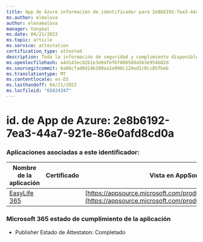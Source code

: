 ```yaml
---
title: App de Azure información de identificador para 2e8b6192-7ea3-44a7-921e-86e0afd8cd0a
ms.author: elmalova
author: elenamalova
manager: tonybal
ms.date: 04/21/2022
ms.topic: article
ms.service: attestation
certification_type: attested
description: Toda la información de seguridad y cumplimiento disponible para 2e8b6192-7ea3-44a7-921e-86e0afd8cd0a.
ms.openlocfilehash: a4d143ec82b1e3e04fef6f0065dda5b3e954b82d
ms.sourcegitcommit: 6a86cfad0d14b309aa1e990c124ed1c0cc85fbeb
ms.translationtype: MT
ms.contentlocale: es-ES
ms.lasthandoff: 04/21/2022
ms.locfileid: "65024347"
---
```

# <a name="azure-app-id-2e8b6192-7ea3-44a7-921e-86e0afd8cd0a"></a>id. de App de Azure: 2e8b6192-7ea3-44a7-921e-86e0afd8cd0a


### <a name="apps-associated-with-this-id"></a>Aplicaciones asociadas a este identificador:
| **Nombre de la aplicación** | **Certificado** | **Vista en AppSource** |
|--------------|---------------|-----------------------|
| [EasyLife 365](../forward/WA200003697.md) |  | [https://appsource.microsoft.com/product/office/WA200003697](https://appsource.microsoft.com/product/office/WA200003697) |

### <a name="microsoft-365-app-compliance-status"></a>Microsoft 365 estado de cumplimiento de la aplicación
- Publisher Estado de Attestaton: Completado
